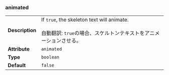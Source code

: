 

### animated 

| | |
| --- | --- |
| **Description** | If `true`, the skeleton text will animate.<br /><br />自動翻訳: `true`の場合、スケルトンテキストをアニメーションさせる。 |
| **Attribute** | `animated` |
| **Type** | `boolean` |
| **Default** | `false` |

